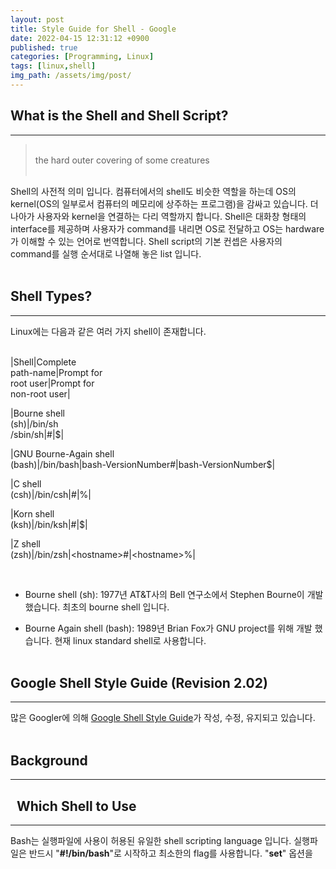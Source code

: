 ```yaml
---
layout: post
title: Style Guide for Shell - Google
date: 2022-04-15 12:31:12 +0900
published: true
categories: [Programming, Linux]
tags: [linux,shell]
img_path: /assets/img/post/
---
```


## What is the Shell and Shell Script?
***
 > <br>the hard outer covering of some creatures<br><br>

 Shell의 사전적 의미 입니다. 컴퓨터에서의 shell도 비슷한 역할을 하는데 OS의 kernel(OS의 일부로서 컴퓨터의 메모리에 상주하는 프로그램)을 감싸고 있습니다. 더 나아가 사용자와 kernel을 연결하는 다리 역할까지 합니다. Shell은 대화창 형태의 interface를 제공하며 사용자가 command를 내리면 OS로 전달하고 OS는 hardware가 이해할 수 있는 언어로 번역합니다. Shell script의 기본 컨셉은 사용자의 command를 실행 순서대로 나열해 놓은 list 입니다.
 <br><br>


## Shell Types?
***

 Linux에는 다음과 같은 여러 가지 shell이 존재합니다.
 <br><br>
 
|Shell|Complete<br>path-name|Prompt for<br>root user|Prompt for<br>non-root user|

|Bourne shell<br>(sh)|/bin/sh<br>/sbin/sh|#|$|

|GNU Bourne-Again shell<br>(bash)|/bin/bash|bash-VersionNumber#|bash-VersionNumber$|

|C shell<br>(csh)|/bin/csh|#|%|

|Korn shell<br>(ksh)|/bin/ksh|#|$|

|Z shell<br>(zsh)|/bin/zsh|\<hostname\>#|\<hostname\>%|

<br>


  * Bourne shell (sh): 1977년 AT&T사의 Bell 연구소에서 Stephen Bourne이 개발 했습니다. 최초의 bourne shell 입니다.
  
  * Bourne Again shell (bash): 1989년 Brian Fox가 GNU project를 위해 개발 했습니다. 현재 linux standard shell로 사용합니다.
  <br><br>


## Google Shell Style Guide (Revision 2.02)
***
 많은 Googler에 의해 [Google Shell Style Guide](https://google.github.io/styleguide/shellguide.html, "Google Shell Style Guide")가 작성, 수정, 유지되고 있습니다.
 <br><br>


## Background
***


## &nbsp;&nbsp;Which Shell to Use
***
 Bash는 실행파일에 사용이 허용된 유일한 shell scripting language 입니다. 실행파일은 반드시 "**#!/bin/bash**"로 시작하고 최소한의 flag를 사용합니다. "**set**" 옵션을 